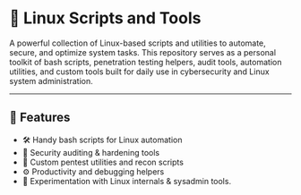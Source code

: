 # 🐧 Linux Scripts and Tools

A powerful collection of Linux-based scripts and utilities to automate, secure, and optimize system tasks. This repository serves as a personal toolkit of bash scripts, penetration testing helpers, audit tools, automation utilities, and custom tools built for daily use in cybersecurity and Linux system administration.

---

## 📌 Features

- 🛠️ Handy bash scripts for Linux automation
- 🔐 Security auditing & hardening tools
- 🐚 Custom pentest utilities and recon scripts
- ⚙️ Productivity and debugging helpers
- 🧪 Experimentation with Linux internals & sysadmin tools.
